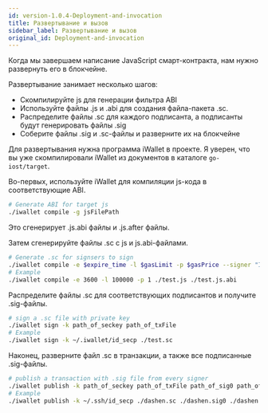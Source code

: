 ```yaml
---
id: version-1.0.4-Deployment-and-invocation
title: Развертывание и вызов
sidebar_label: Развертывание и вызов
original_id: Deployment-and-invocation
---
```


Когда мы завершаем написание JavaScript смарт-контракта, нам нужно развернуть его в блокчейне.

Развертывание занимает несколько шагов:

- Скомпилируйте js для генерации фильтра ABI
- Используйте файлы .js и .abi для создания файла-пакета .sc.
- Распределите файлы .sc для каждого подписанта, а подписанты будут генерировать файлы .sig
- Соберите файлы .sig и .sc-файлы и разверните их на блокчейне

Для развертывания нужна программа iWallet в проекте. Я уверен, что вы уже скомпилировали iWallet из документов в каталоге `go-iost/target`.

Во-первых, используйте iWallet для компиляции js-кода в соответствующие ABI.

```bash
# Generate ABI for target js
./iwallet compile -g jsFilePath
```

Это сгенерирует .js.abi файлы и .js.after файлы.

Затем сгенерируйте файлы .sc с js и js.abi-файлами.

```bash
# Generate .sc for signsers to sign
./iwallet compile -e $expire_time -l $gasLimit -p $gasPrice --signer "ID0, ID1..."
# Example
./iwallet compile -e 3600 -l 100000 -p 1 ./test.js ./test.js.abi
```

Распределите файлы .sc для соответствующих подписантов и получите .sig-файлы.

```bash
# sign a .sc file with private key
./iwallet sign -k path_of_seckey path_of_txFile
# Example
./iwallet sign -k ~/.iwallet/id_secp ./test.sc
```

Наконец, разверните файл .sc в транзакции, а также все подписанные .sig-файлы.

```bash
# publish a transaction with .sig file from every signer
./iwallet publish -k path_of_seckey path_of_txFile path_of_sig0 path_of_sig1 ...
# Example
./iwallet publish -k ~/.ssh/id_secp ./dashen.sc ./dashen.sig0 ./dashen.sig1
```
